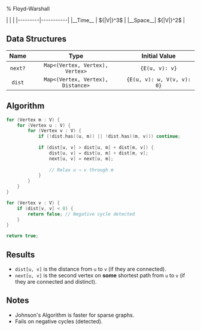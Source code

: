 % Floyd-Warshall

<div class="no-stretch">
|         |           |
|---------|-----------|
|__Time__ | ${|V|}^3$ |
|__Space__| ${|V|}^2$ |
</div>

## Data Structures
| Name    | Type                              | Initial Value              |
|:-------:|:---------------------------------:|:--------------------------:|
| `next?` | `Map<(Vertex, Vertex), Vertex>`   | `{E(u, v): v}`             |
| `dist`  | `Map<(Vertex, Vertex), Distance>` | `{E(u, v): w, V(v, v): 0}` |

## Algorithm
```c++
for (Vertex m : V) {
    for (Vertex u : V) {
        for (Vertex v : V) {
            if (!dist.has((u, m)) || !dist.has((m, v))) continue;
            
            if (dist[u, v] > dist[u, m] + dist[m, v]) {
                dist[u, v] = dist[u, m] + dist[m, v];
                next[u, v] = next[u, m];
                
                // Relax u → v through m
            }
        }
    }
}

for (Vertex v : V) {
    if (dist[v, v] < 0) {
        return false; // Negative cycle detected
    }
}

return true;
```

## Results
- `dist[u, v]` is the distance from `u` to `v` (if they are connected).
- `next[u, v]` is the second vertex on **some** shortest path from `u` to `v` (if they are connected and distinct).

## Notes
- Johnson's Algorithm is faster for sparse graphs.
- Fails on negative cycles (detected).
